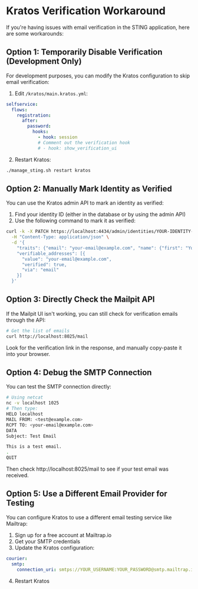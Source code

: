# Kratos Verification Workaround

If you're having issues with email verification in the STING application, here are some workarounds:

## Option 1: Temporarily Disable Verification (Development Only)

For development purposes, you can modify the Kratos configuration to skip email verification:

1. Edit `/kratos/main.kratos.yml`:

```yaml
selfservice:
  flows:
    registration:
      after:
        password:
          hooks:
            - hook: session
            # Comment out the verification hook
            # - hook: show_verification_ui
```

2. Restart Kratos:
```bash
./manage_sting.sh restart kratos
```

## Option 2: Manually Mark Identity as Verified

You can use the Kratos admin API to mark an identity as verified:

1. Find your identity ID (either in the database or by using the admin API)
2. Use the following command to mark it as verified:

```bash
curl -k -X PATCH https://localhost:4434/admin/identities/YOUR-IDENTITY-ID \
  -H "Content-Type: application/json" \
  -d '{
    "traits": {"email": "your-email@example.com", "name": {"first": "Your", "last": "Name"}},
    "verifiable_addresses": [{
      "value": "your-email@example.com",
      "verified": true,
      "via": "email"
    }]
  }'
```

## Option 3: Directly Check the Mailpit API

If the Mailpit UI isn't working, you can still check for verification emails through the API:

```bash
# Get the list of emails
curl http://localhost:8025/mail
```

Look for the verification link in the response, and manually copy-paste it into your browser.

## Option 4: Debug the SMTP Connection

You can test the SMTP connection directly:

```bash
# Using netcat
nc -v localhost 1025
# Then type:
HELO localhost
MAIL FROM: <test@example.com>
RCPT TO: <your-email@example.com>
DATA
Subject: Test Email

This is a test email.
.
QUIT
```

Then check http://localhost:8025/mail to see if your test email was received.

## Option 5: Use a Different Email Provider for Testing

You can configure Kratos to use a different email testing service like Mailtrap:

1. Sign up for a free account at Mailtrap.io
2. Get your SMTP credentials
3. Update the Kratos configuration:

```yaml
courier:
  smtp:
    connection_uri: smtps://YOUR_USERNAME:YOUR_PASSWORD@smtp.mailtrap.io:2525/?skip_ssl_verify=true
```

4. Restart Kratos
